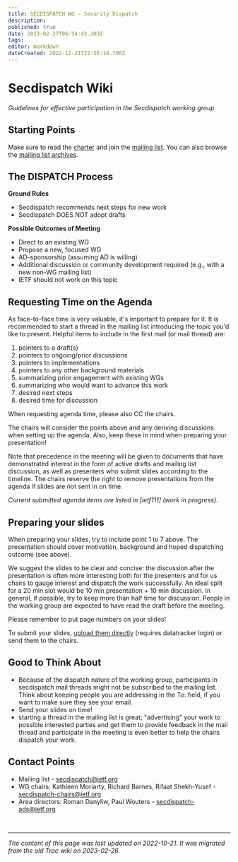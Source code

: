 ```yaml
---
title: SECDISPATCH WG - Security Dispatch
description: 
published: true
date: 2023-02-27T06:54:43.203Z
tags: 
editor: markdown
dateCreated: 2022-12-21T22:56:10.700Z
---
```


# Secdispatch Wiki 
*Guidelines for effective participation in the Secdispatch working group*

## Starting Points
Make sure to read the [charter](https://datatracker.ietf.org/wg/secdispatch/about/) and join the [mailing list](https://www.ietf.org/mailman/listinfo/secdispatch). You can also browse the [mailing list archives](https://mailarchive.ietf.org/arch/browse/secdispatch/).

## The DISPATCH Process
**Ground Rules**

- Secdispatch recommends next steps for new work
- Secdispatch DOES NOT adopt drafts

**Possible Outcomes of Meeting**

- Direct to an existing WG
- Propose a new, focused WG
- AD-sponsorship (assuming AD is willing)
- Additional discussion or community development required (e.g., with a new non-WG mailing list)
- IETF should not work on this topic

## Requesting Time on the Agenda
As face-to-face time is very valuable, it's important to prepare for it. It is recommended to start a thread in the mailing list introducing the topic you'd like to present. Helpful items to include in the first mail (or mail thread) are:

1. pointers to a draft(s)
2. pointers to ongoing/prior discussions
3. pointers to implementations
4. pointers to any other background materials
5. summarizing prior engagement with existing WGs
6. summarizing who would want to advance this work
7. desired next steps
8. desired time for discussion

When requesting agenda time, please also CC the chairs.

The chairs will consider the points above and any deriving discussions when setting up the agenda. Also, keep these in mind when preparing your presentation!

Note that precedence in the meeting will be given to documents that have demonstrated interest in the form of active drafts and mailing list discussion, as well as presenters who submit slides according to the timeline. The chairs reserve the right to remove presentations from the agenda if slides are not sent in on time.

*Current submitted agenda items are listed in [ietf111] (work in progress)*.

## Preparing your slides
When preparing your slides, try to include point 1 to 7 above. The presentation should cover motivation, background and hoped dispatching outcome (see above).

We suggest the slides to be clear and concise: the discussion after the presentation is often more interesting both for the presenters and for us chairs to gauge interest and dispatch the work successfully. An ideal split for a 20 min slot would be 10 min presentation + 10 min discussion. In general, if possible, try to keep more than half time for discussion. People in the working group are expected to have read the draft before the meeting.

Please remember to put page numbers on your slides!

To submit your slides, [upload them directly](https://datatracker.ietf.org/meeting/111/session/secdispatch) (requires datatracker login) or send them to the chairs.

## Good to Think About
- Because of the dispatch nature of the working group, participants in secdispatch mail threads might not be subscribed to the mailing list. Think about keeping people you are addressing in the To: field, if you want to make sure they see your email.
- Send your slides on time!
- starting a thread in the mailing list is great; "advertising" your work to possible interested parties and get them to provide feedback in the mail thread and participate in the meeting is even better to help the chairs dispatch your work.
## Contact Points
- Mailing list - secdispatch@ietf.org
- WG chairs: Kathleen Moriarty, Richard Barnes, Rifaat Shekh-Yusef - secdispatch-chairs@ietf.org
- Area directors: Roman Danyliw, Paul Wouters - secdispatch-ads@ietf.org

&nbsp;
&nbsp;
&nbsp;

---

*The content of this page was last updated on 2022-10-21. It was migrated from the old Trac wiki on 2023-02-26.*